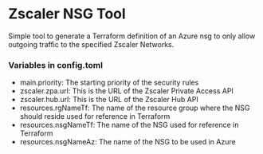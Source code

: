 # Zscaler NSG Tool
Simple tool to generate a Terraform definition of an Azure nsg to only allow outgoing traffic to the specified Zscaler Networks.

### Variables in config.toml
- main.priority: The starting priority of the security rules
- zscaler.zpa.url: This is the URL of the Zscaler Private Access API
- zscaler.hub.url: This is the URL of the Zscaler Hub API
- resources.rgNameTf: The name of the resource group where the NSG should reside used for reference in Terraform
- resources.nsgNameTf: The name of the NSG used for reference in Terraform
- resources.nsgNameAz: The name of the NSG to be used in Azure